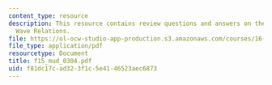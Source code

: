 ```yaml
---
content_type: resource
description: This resource contains review questions and answers on the topic of Shock
  Wave Relations.
file: https://ol-ocw-studio-app-production.s3.amazonaws.com/courses/16-01-unified-engineering-i-ii-iii-iv-fall-2005-spring-2006/f81dc17cad323f1c5e4146523aec6873_f15_mud_0304.pdf
file_type: application/pdf
resourcetype: Document
title: f15_mud_0304.pdf
uid: f81dc17c-ad32-3f1c-5e41-46523aec6873
---
```

